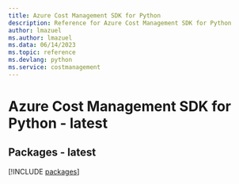 ```yaml
---
title: Azure Cost Management SDK for Python
description: Reference for Azure Cost Management SDK for Python
author: lmazuel
ms.author: lmazuel
ms.data: 06/14/2023
ms.topic: reference
ms.devlang: python
ms.service: costmanagement
---
```

# Azure Cost Management SDK for Python - latest
## Packages - latest
[!INCLUDE [packages](cost-management-index.md)]